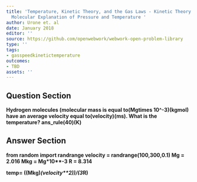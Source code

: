 ```yaml
---
title: 'Temperature, Kinetic Theory, and the Gas Laws - Kinetic Theory: Atomic and
  Molecular Explanation of Pressure and Temperature '
author: Urone et. al
date: January 2018
editor: ''
source: https://github.com/openwebwork/webwork-open-problem-library
type: ''
tags:
- gasspeedkinetictemperature
outcomes:
- TBD
assets: ''
---
```


## Question Section 

<b>
Hydrogen molecules (molecular mass is equal to(Mgtimes 10^-3)(kgmol) have an average velocity equal to(velocity)(ms). What is the temperature?
ans_rule(40)(K)



## Answer Section

from random import randrange
velocity = randrange(100,300,0.1)
Mg = 2.016
Mkg = Mg*10**-3
R = 8.314

temp= ((Mkg)*(velocity**2))/(3*R)